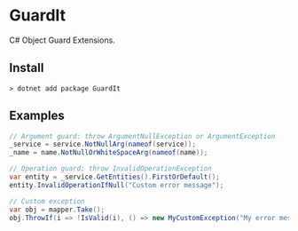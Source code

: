 # GuardIt
C# Object Guard Extensions.

## Install
```> dotnet add package GuardIt```


## Examples

```C#
// Argument guard: throw ArgumentNullException or ArgumentException
_service = service.NotNullArg(nameof(service));
_name = name.NotNullOrWhiteSpaceArg(nameof(name));

// Operation guard: throw InvalidOperationException
var entity = _service.GetEntities().FirstOrDefault();
entity.InvalidOperationIfNull("Custom error message");

// Custom exception
var obj = mapper.Take();
obj.ThrowIf(i => !IsValid(i), () => new MyCustomException("My error message."));

